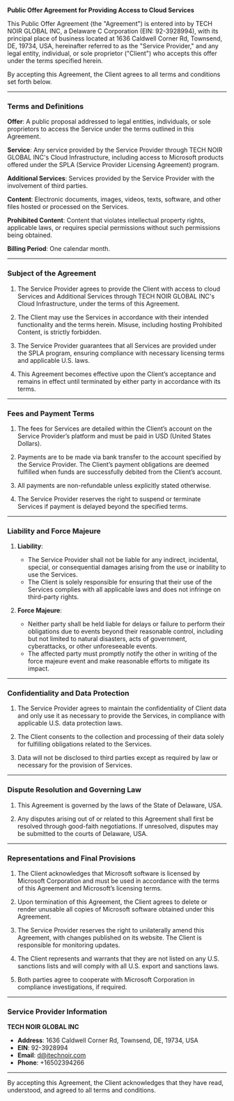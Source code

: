 **Public Offer Agreement for Providing Access to Cloud Services**

This Public Offer Agreement (the "Agreement") is entered into by TECH NOIR GLOBAL INC, a Delaware C Corporation (EIN: 92-3928994), with its principal place of business located at 1636 Caldwell Corner Rd, Townsend, DE, 19734, USA, hereinafter referred to as the "Service Provider," and any legal entity, individual, or sole proprietor ("Client") who accepts this offer under the terms specified herein.

By accepting this Agreement, the Client agrees to all terms and conditions set forth below.

---

### Terms and Definitions

**Offer**: A public proposal addressed to legal entities, individuals, or sole proprietors to access the Service under the terms outlined in this Agreement.

**Service**: Any service provided by the Service Provider through TECH NOIR GLOBAL INC's Cloud Infrastructure, including access to Microsoft products offered under the SPLA (Service Provider Licensing Agreement) program.

**Additional Services**: Services provided by the Service Provider with the involvement of third parties.

**Content**: Electronic documents, images, videos, texts, software, and other files hosted or processed on the Services.

**Prohibited Content**: Content that violates intellectual property rights, applicable laws, or requires special permissions without such permissions being obtained.

**Billing Period**: One calendar month.

---

### Subject of the Agreement

1. The Service Provider agrees to provide the Client with access to cloud Services and Additional Services through TECH NOIR GLOBAL INC's Cloud Infrastructure, under the terms of this Agreement.

2. The Client may use the Services in accordance with their intended functionality and the terms herein. Misuse, including hosting Prohibited Content, is strictly forbidden.

3. The Service Provider guarantees that all Services are provided under the SPLA program, ensuring compliance with necessary licensing terms and applicable U.S. laws.

4. This Agreement becomes effective upon the Client’s acceptance and remains in effect until terminated by either party in accordance with its terms.

---

### Fees and Payment Terms

1. The fees for Services are detailed within the Client’s account on the Service Provider’s platform and must be paid in USD (United States Dollars).

2. Payments are to be made via bank transfer to the account specified by the Service Provider. The Client’s payment obligations are deemed fulfilled when funds are successfully debited from the Client’s account.

3. All payments are non-refundable unless explicitly stated otherwise.

4. The Service Provider reserves the right to suspend or terminate Services if payment is delayed beyond the specified terms.

---

### Liability and Force Majeure

1. **Liability**:
   - The Service Provider shall not be liable for any indirect, incidental, special, or consequential damages arising from the use or inability to use the Services.
   - The Client is solely responsible for ensuring that their use of the Services complies with all applicable laws and does not infringe on third-party rights.

2. **Force Majeure**:
   - Neither party shall be held liable for delays or failure to perform their obligations due to events beyond their reasonable control, including but not limited to natural disasters, acts of government, cyberattacks, or other unforeseeable events.
   - The affected party must promptly notify the other in writing of the force majeure event and make reasonable efforts to mitigate its impact.

---

### Confidentiality and Data Protection

1. The Service Provider agrees to maintain the confidentiality of Client data and only use it as necessary to provide the Services, in compliance with applicable U.S. data protection laws.

2. The Client consents to the collection and processing of their data solely for fulfilling obligations related to the Services.

3. Data will not be disclosed to third parties except as required by law or necessary for the provision of Services.

---

### Dispute Resolution and Governing Law

1. This Agreement is governed by the laws of the State of Delaware, USA.

2. Any disputes arising out of or related to this Agreement shall first be resolved through good-faith negotiations. If unresolved, disputes may be submitted to the courts of Delaware, USA.

---

### Representations and Final Provisions

1. The Client acknowledges that Microsoft software is licensed by Microsoft Corporation and must be used in accordance with the terms of this Agreement and Microsoft’s licensing terms.

2. Upon termination of this Agreement, the Client agrees to delete or render unusable all copies of Microsoft software obtained under this Agreement.

3. The Service Provider reserves the right to unilaterally amend this Agreement, with changes published on its website. The Client is responsible for monitoring updates.

4. The Client represents and warrants that they are not listed on any U.S. sanctions lists and will comply with all U.S. export and sanctions laws.

5. Both parties agree to cooperate with Microsoft Corporation in compliance investigations, if required.

---

### Service Provider Information

**TECH NOIR GLOBAL INC**

- **Address**: 1636 Caldwell Corner Rd, Townsend, DE, 19734, USA  
- **EIN**: 92-3928994  
- **Email**: d@itechnoir.com  
- **Phone**: +16502394266  

---

By accepting this Agreement, the Client acknowledges that they have read, understood, and agreed to all terms and conditions.

